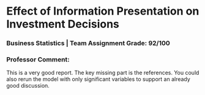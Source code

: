 # Effect of Information Presentation on Investment Decisions
### Business Statistics | Team Assignment Grade: 92/100
### Professor Comment:
This is a very good report. The key missing part is the references. You could also rerun the model with only significant variables to support an already good discussion.
